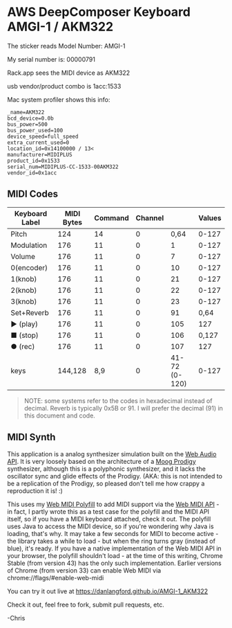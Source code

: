 # AWS DeepComposer Keyboard AMGI-1 / AKM322

The sticker reads Model Number: AMGI-1

My serial number is: 00000791

Rack.app sees the MIDI device as AKM322

usb vendor/product combo is 1acc:1533

Mac system profiler shows this info:

    _name=AKM322
    bcd_device=0.0b
    bus_power=500
    bus_power_used=100
    device_speed=full_speed
    extra_current_used=0
    location_id=0x14100000 / 13<
    manufacturer=MIDIPLUS
    product_id=0x1533
    serial_num=MIDIPLUS-CC-1533-00AKM322
    vendor_id=0x1acc

## MIDI Codes


|Keyboard Label|MIDI Bytes|Command|Channel|               | Values 
|--------------|----------|-------|-------|---------------|-------
| Pitch        | 124      | 14    | 0     | 0,64          | 0-127
| Modulation   | 176      | 11    | 0     | 1             | 0-127
| Volume       | 176      | 11    | 0     | 7             | 0-127
| 0(encoder)   | 176      | 11    | 0     | 10            | 0-127
| 1(knob)      | 176      | 11    | 0     | 21            | 0-127
| 2(knob)      | 176      | 11    | 0     | 22            | 0-127
| 3(knob)      | 176      | 11    | 0     | 23            | 0-127
| Set+Reverb   | 176      | 11    | 0     | 91            | 0,64
| ▶ (play)     | 176      | 11    | 0     | 105           | 127
| ■ (stop)     | 176      | 11    | 0     | 106           | 0,127
| ● (rec)      | 176      | 11    | 0     | 107           | 127
| keys         | 144,128  | 8,9   | 0     | 41-72 (0-120) | 0-127

> NOTE: some systems refer to the codes in hexadecimal instead of decimal. Reverb is typically 0x5B or 91. I will prefer the decimal (91) in this document and code.

## MIDI Synth

This application is a analog synthesizer simulation built on the [Web Audio API](https://webaudio.github.io/web-audio-api/).  It is very loosely based on the architecture of a [Moog Prodigy](http://www.vintagesynth.com/moog/prodigy.php) synthesizer, although this is a polyphonic synthesizer, and it lacks the oscillator sync and glide effects of the Prodigy.  (AKA: this is not intended to be a replication of the Prodigy, so pleased don't tell me how crappy a reproduction it is! :)

This uses my [Web MIDI Polyfill](https://github.com/cwilso/WebMIDIAPIShim) to add MIDI support via the [Web MIDI API](http://webaudio.github.io/web-midi-api/) - in fact, I partly wrote this as a test case for the polyfill and the MIDI API itself, so if you have a MIDI keyboard attached, check it out.  The polyfill uses Java to access the MIDI device, so if you're wondering why Java is loading, that's why.  It may take a few seconds for MIDI to become active - the library takes a while to load - but when the ring turns gray (instead of blue), it's ready.  If you have a native implementation of the Web MIDI API in your browser, the polyfill shouldn't load - at the time of this writing, Chrome Stable (from version 43) has the only such implementation. Earlier versions of Chrome (from version 33) can enable Web MIDI via chrome://flags/#enable-web-midi

You can try it out live at https://danlangford.github.io/AMGI-1_AKM322

Check it out, feel free to fork, submit pull requests, etc.

-Chris
